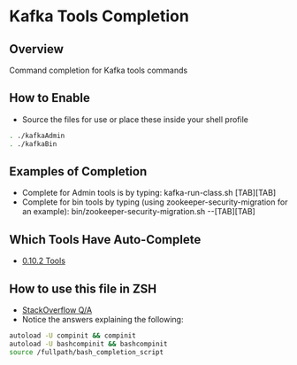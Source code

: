 # Kafka Tools Completion

## Overview
Command completion for Kafka tools commands

## How to Enable
* Source the files for use or place these inside your shell profile

```bash
. ./kafkaAdmin
. ./kafkaBin
```

## Examples of Completion
* Complete for Admin tools is by typing: kafka-run-class.sh [TAB][TAB]
* Complete for bin tools by typing (using zookeeper-security-migration for an example): bin/zookeeper-security-migration.sh --[TAB][TAB]

## Which Tools Have Auto-Complete
* [0.10.2 Tools](https://github.com/apache/kafka/tree/0.10.2/core/src/main/scala/kafka/tools)

## How to use this file in ZSH
* [StackOverflow Q/A](http://stackoverflow.com/questions/3249432/i-have-a-bash-tab-completion-script-is-there-a-simple-way-to-use-it-from-zsh)
* Notice the answers explaining the following:

```bash
autoload -U compinit && compinit
autoload -U bashcompinit && bashcompinit
source /fullpath/bash_completion_script
```

